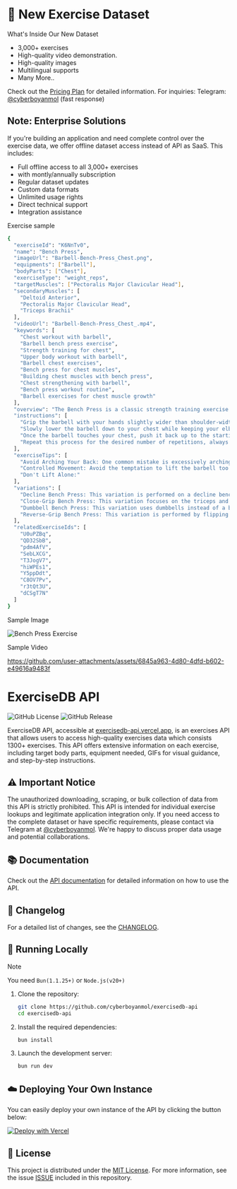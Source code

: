 
# 🚀 New Exercise Dataset 

What's Inside Our New Dataset
- 3,000+ exercises
- High-quality video demonstration.
- High-quality images
- Multilingual supports
- Many More..


Check out the [Pricing Plan](https://dub.sh/JTgJoq2) for detailed information.
For inquiries:
Telegram: [@cyberboyanmol](https://t.me/cyberboyanmol) (fast response)

## Note: Enterprise Solutions
If you're building an application and need complete control over the exercise data, we offer offline dataset access instead of API as SaaS. This includes:

- Full offline access to all 3,000+ exercises
- with montly/annually subscription
- Regular dataset updates
- Custom data formats
- Unlimited usage rights
- Direct technical support
- Integration assistance

Exercise sample
```sh
{
  "exerciseId": "K6NnTv0",
  "name": "Bench Press",
  "imageUrl": "Barbell-Bench-Press_Chest.png",
  "equipments": ["Barbell"],
  "bodyParts": ["Chest"],
  "exerciseType": "weight_reps",
  "targetMuscles": ["Pectoralis Major Clavicular Head"],
  "secondaryMuscles": [
    "Deltoid Anterior",
    "Pectoralis Major Clavicular Head",
    "Triceps Brachii"
  ],
  "videoUrl": "Barbell-Bench-Press_Chest_.mp4",
  "keywords": [
    "Chest workout with barbell",
    "Barbell bench press exercise",
    "Strength training for chest",
    "Upper body workout with barbell",
    "Barbell chest exercises",
    "Bench press for chest muscles",
    "Building chest muscles with bench press",
    "Chest strengthening with barbell",
    "Bench press workout routine",
    "Barbell exercises for chest muscle growth"
  ],
  "overview": "The Bench Press is a classic strength training exercise that primarily targets the chest, shoulders, and triceps, contributing to upper body muscle development. It is suitable for anyone, from beginners to professional athletes, looking to improve their upper body strength and muscular endurance. Individuals may want to incorporate bench press into their routine for its effectiveness in enhancing physical performance, promoting bone health, and improving body composition.",
  "instructions": [
    "Grip the barbell with your hands slightly wider than shoulder-width apart, palms facing your feet, and lift it off the rack, holding it straight over your chest with your arms fully extended.",
    "Slowly lower the barbell down to your chest while keeping your elbows at a 90-degree angle.",
    "Once the barbell touches your chest, push it back up to the starting position while keeping your back flat on the bench.",
    "Repeat this process for the desired number of repetitions, always maintaining control of the barbell and ensuring your form is correct."
  ],
  "exerciseTips": [
    "Avoid Arching Your Back: One common mistake is excessively arching the back during the lift. This can lead to lower back injuries. Your lower back should have a natural arch, but it should not be overly exaggerated. Your butt, shoulders, and head should maintain contact with the bench at all times.",
    "Controlled Movement: Avoid the temptation to lift the barbell too quickly. A controlled, steady lift is more effective and reduces the risk of injury. Lower the bar to your mid-chest slowly, pause briefly, then push it back up without locking your elbows at the top.",
    "Don't Lift Alone:"
  ],
  "variations": [
    "Decline Bench Press: This variation is performed on a decline bench to target the lower part of the chest.",
    "Close-Grip Bench Press: This variation focuses on the triceps and the inner part of the chest by placing the hands closer together on the bar.",
    "Dumbbell Bench Press: This variation uses dumbbells instead of a barbell, allowing for a greater range of motion and individual arm movement.",
    "Reverse-Grip Bench Press: This variation is performed by flipping your grip so that your palms face towards you, targeting the upper chest and triceps."
  ],
  "relatedExerciseIds": [
    "U0uPZBq",
    "QD32SbB",
    "pdm4AfV",
    "SebLXCG",
    "T3JogV7",
    "hiWPEs1",
    "Y5ppDdt",
    "C8OV7Pv",
    "r3tQt3U",
    "dCSgT7N"
  ]
}

```
Sample Image
  
![Bench Press Exercise](https://ucarecdn.com/c12bb487-7390-4fc7-903c-a1c2298e70ad/K6NnTv0__BarbellBenchPress_Chest.png)

Sample Video

https://github.com/user-attachments/assets/6845a963-4d80-4dfd-b602-e49616a9483f


# ExerciseDB API

![GitHub License](https://img.shields.io/github/license/cyberboyanmol/exercisedb-api)
![GitHub Release](https://img.shields.io/github/v/release/cyberboyanmol/exercisedb-api)

ExerciseDB API, accessible at [exercisedb-api.vercel.app](https://exercisedb-api.vercel.app/), is an exercises API that allows users to access high-quality exercises data which consists 1300+ exercises. This API offers extensive information on each exercise, including target body parts, equipment needed, GIFs for visual guidance, and step-by-step instructions.

## ⚠️ Important Notice
The unauthorized downloading, scraping, or bulk collection of data from this API is strictly prohibited. This API is intended for individual exercise lookups and legitimate application integration only. If you need access to the complete dataset or have specific requirements, please contact via Telegram at [@cyberboyanmol](https://t.me/cyberboyanmol). We're happy to discuss proper data usage and potential collaborations.

## 📚 Documentation

Check out the [API documentation](https://exercisedb-api.vercel.app/docs) for detailed information on how to use the API.

## 📰 Changelog

For a detailed list of changes, see the [CHANGELOG](CHANGELOG.md).

## 🔌 Running Locally

> [!NOTE]
> You need `Bun(1.1.25+)` or `Node.js(v20+)`

1. Clone the repository:

   ```sh
   git clone https://github.com/cyberboyanmol/exercisedb-api
   cd exercisedb-api
   ```

2. Install the required dependencies:

   ```sh
   bun install
   ```

3. Launch the development server:

   ```sh
   bun run dev
   ```

## ☁️ Deploying Your Own Instance

You can easily deploy your own instance of the API by clicking the button below:

[![Deploy with Vercel](https://vercel.com/button)](https://vercel.com/new/clone?repository-url=https://github.com/cyberboyanmol/exercisedb-api)

## 📜 License

This project is distributed under the [MIT License](https://opensource.org/licenses/MIT). For more information, see the issue [ISSUE](https://github.com/cyberboyanmol/exercisedb-api/issues/3) included in this repository.
